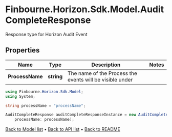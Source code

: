 # Finbourne.Horizon.Sdk.Model.AuditCompleteResponse
Response type for Horizon Audit Event

## Properties

Name | Type | Description | Notes
------------ | ------------- | ------------- | -------------
**ProcessName** | **string** | The name of the Process the events will be visible under | 

```csharp
using Finbourne.Horizon.Sdk.Model;
using System;

string processName = "processName";

AuditCompleteResponse auditCompleteResponseInstance = new AuditCompleteResponse(
    processName: processName);
```

[Back to Model list](../README.md#documentation-for-models) &#8226; [Back to API list](../README.md#documentation-for-api-endpoints) &#8226; [Back to README](../README.md)
